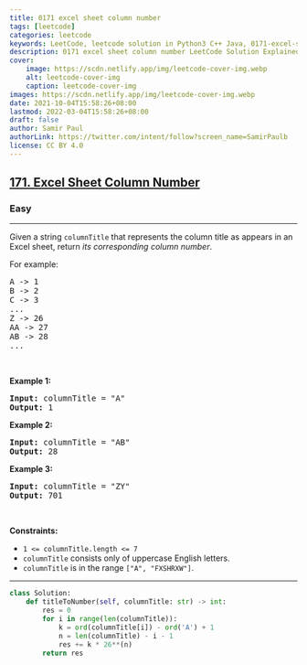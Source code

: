 ```yaml
---
title: 0171 excel sheet column number
tags: [leetcode]
categories: leetcode
keywords: LeetCode, leetcode solution in Python3 C++ Java, 0171-excel-sheet-column-number solution
description: 0171 excel sheet column number LeetCode Solution Explained
cover:
    image: https://scdn.netlify.app/img/leetcode-cover-img.webp
    alt: leetcode-cover-img
    caption: leetcode-cover-img
images: https://scdn.netlify.app/img/leetcode-cover-img.webp
date: 2021-10-04T15:58:26+08:00
lastmod: 2022-03-04T15:58:26+08:00
draft: false
author: Samir Paul
authorLink: https://twitter.com/intent/follow?screen_name=SamirPaulb
license: CC BY 4.0
---
```



<h2><a href="https://leetcode.com/problems/excel-sheet-column-number/">171. Excel Sheet Column Number</a></h2><h3>Easy</h3><hr><div><p>Given a string <code>columnTitle</code> that represents the column title as appears in an Excel sheet, return <em>its corresponding column number</em>.</p>

<p>For example:</p>

<pre>A -&gt; 1
B -&gt; 2
C -&gt; 3
...
Z -&gt; 26
AA -&gt; 27
AB -&gt; 28 
...
</pre>

<p>&nbsp;</p>
<p><strong class="example">Example 1:</strong></p>

<pre><strong>Input:</strong> columnTitle = "A"
<strong>Output:</strong> 1
</pre>

<p><strong class="example">Example 2:</strong></p>

<pre><strong>Input:</strong> columnTitle = "AB"
<strong>Output:</strong> 28
</pre>

<p><strong class="example">Example 3:</strong></p>

<pre><strong>Input:</strong> columnTitle = "ZY"
<strong>Output:</strong> 701
</pre>

<p>&nbsp;</p>
<p><strong>Constraints:</strong></p>

<ul>
	<li><code>1 &lt;= columnTitle.length &lt;= 7</code></li>
	<li><code>columnTitle</code> consists only of uppercase English letters.</li>
	<li><code>columnTitle</code> is in the range <code>["A", "FXSHRXW"]</code>.</li>
</ul>
</div>

---




```python
class Solution:
    def titleToNumber(self, columnTitle: str) -> int:
        res = 0
        for i in range(len(columnTitle)):
            k = ord(columnTitle[i]) - ord('A') + 1
            n = len(columnTitle) - i - 1
            res += k * 26**(n)
        return res
```
